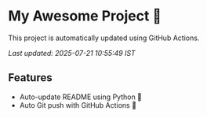 # My Awesome Project 🚀

This project is automatically updated using GitHub Actions.

_Last updated: 2025-07-21 10:55:49 IST_

## Features
- Auto-update README using Python 🐍
- Auto Git push with GitHub Actions 🤖
